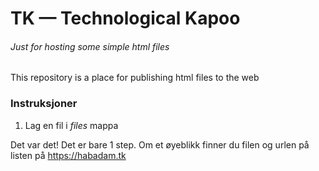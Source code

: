 # TK — Technological Kapoo
###### Just for hosting some simple html files
This repository is a place for publishing html files to the web

### Instruksjoner
1. Lag en fil i *files* mappa

Det var det! Det er bare 1 step. Om et øyeblikk finner du filen og urlen på listen på https://habadam.tk
